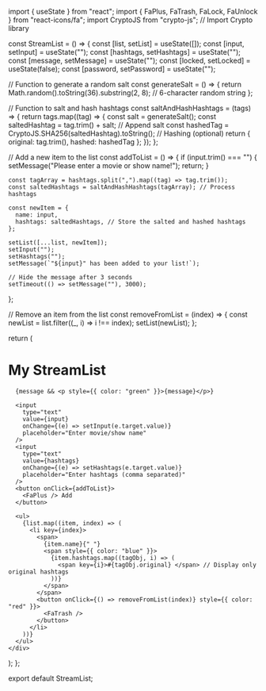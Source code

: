 import { useState } from "react";
import { FaPlus, FaTrash, FaLock, FaUnlock } from "react-icons/fa";
import CryptoJS from "crypto-js"; // Import Crypto library

const StreamList = () => {
  const [list, setList] = useState([]);
  const [input, setInput] = useState("");
  const [hashtags, setHashtags] = useState("");
  const [message, setMessage] = useState("");
  const [locked, setLocked] = useState(false);
  const [password, setPassword] = useState("");

  // Function to generate a random salt
  const generateSalt = () => {
    return Math.random().toString(36).substring(2, 8); // 6-character random string
  };

  // Function to salt and hash hashtags
  const saltAndHashHashtags = (tags) => {
    return tags.map((tag) => {
      const salt = generateSalt();
      const saltedHashtag = tag.trim() + salt; // Append salt
      const hashedTag = CryptoJS.SHA256(saltedHashtag).toString(); // Hashing (optional)
      return { original: tag.trim(), hashed: hashedTag };
    });
  };

  // Add a new item to the list
  const addToList = () => {
    if (input.trim() === "") {
      setMessage("Please enter a movie or show name!");
      return;
    }

    const tagArray = hashtags.split(",").map((tag) => tag.trim());
    const saltedHashtags = saltAndHashHashtags(tagArray); // Process hashtags

    const newItem = {
      name: input,
      hashtags: saltedHashtags, // Store the salted and hashed hashtags
    };

    setList([...list, newItem]);
    setInput("");
    setHashtags("");
    setMessage(`"${input}" has been added to your list!`);

    // Hide the message after 3 seconds
    setTimeout(() => setMessage(""), 3000);
  };

  // Remove an item from the list
  const removeFromList = (index) => {
    const newList = list.filter((_, i) => i !== index);
    setList(newList);
  };

  return (
    <div>
      <h1>My StreamList</h1>

      {message && <p style={{ color: "green" }}>{message}</p>}

      <input
        type="text"
        value={input}
        onChange={(e) => setInput(e.target.value)}
        placeholder="Enter movie/show name"
      />
      <input
        type="text"
        value={hashtags}
        onChange={(e) => setHashtags(e.target.value)}
        placeholder="Enter hashtags (comma separated)"
      />
      <button onClick={addToList}>
        <FaPlus /> Add
      </button>

      <ul>
        {list.map((item, index) => (
          <li key={index}>
            <span>
              {item.name}{" "}
              <span style={{ color: "blue" }}>
                {item.hashtags.map((tagObj, i) => (
                  <span key={i}>#{tagObj.original} </span> // Display only original hashtags
                ))}
              </span>
            </span>
            <button onClick={() => removeFromList(index)} style={{ color: "red" }}>
              <FaTrash />
            </button>
          </li>
        ))}
      </ul>
    </div>
  );
};

export default StreamList;